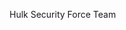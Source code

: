 Hulk Security Force Team
     <link rel="icon" type="image/png" href="./assets/img/logo/logoofhulk.png">


